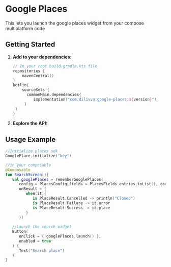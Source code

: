 
# Google Places
This lets you launch the google places widget from your compose multiplatform code

## Getting Started

1. **Add to your dependencies:**

   ```kotlin
   // In your root build.gradle.kts file
   repositories {
       mavenCentral()
   }
   kotlin{
       sourceSets {
         commonMain.dependencies{
            implementation("com.dilivva:google-places:${version}")
        } 
    }
   }
   ```

2. **Explore the API:**

## Usage Example

```kotlin
//Initialize places sdk
GooglePlace.initialize("key")

//in your composable
@Composable
fun SearchScreen(){
   val googlePlaces = rememberGooglePlaces(
      config = PlacesConfig(fields = PlacesFields.entries.toList(), countries = listOf("ng")),
      onResult = {
         when(it){
            is PlaceResult.Cancelled -> println("Closed")
            is PlaceResult.Failure -> it.error
            is PlaceResult.Success -> it.place
         }
      })
   
   //Launch the search widget
   Button(
      onClick = { googlePlaces.launch() },
      enabled = true
   ) {
      Text("Search place")
   }
}
```
